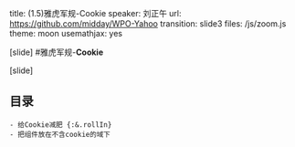 title: (1.5)雅虎军规-Cookie
speaker: 刘正午
url: https://github.com/midday/WPO-Yahoo
transition: slide3
files: /js/zoom.js
theme: moon
usemathjax: yes

[slide]
#雅虎军规-**Cookie**

[slide]
## 目录
    - 给Cookie减肥 {:&.rollIn}
    - 把组件放在不含cookie的域下
